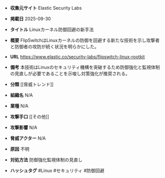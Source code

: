 - **収集元サイト**
Elastic Security Labs

- **掲載日**
2025-09-30

- **タイトル**
Linuxカーネル防御回避の新手法

- **概要**
FlipSwitchはLinuxカーネルの防御を回避する新たな技術を示し攻撃者と防御者の攻防が続く状況を明らかにした。

- **URL**
https://www.elastic.co/security-labs/flipswitch-linux-rootkit

- **備考**
本技術はLinuxのセキュリティ機構を突破するため防御強化と監視体制の見直しが必要であることを示唆し対策強化が推奨される。

- **分類**
[[脅威トレンド]]

- **組織名**
N/A

- **業種**
N/A

- **攻撃手口**
[[その他]]

- **攻撃影響**
N/A

- **脅威アクター**
N/A

- **原因**
不明

- **対処方法**
防御強化監視体制の見直し

- **ハッシュタグ**
#Linux #セキュリティ #防御回避
